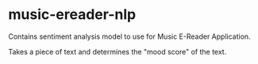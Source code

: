 # music-ereader-nlp

Contains sentiment analysis model to use for Music E-Reader Application.

Takes a piece of text and determines the "mood score" of the text. 